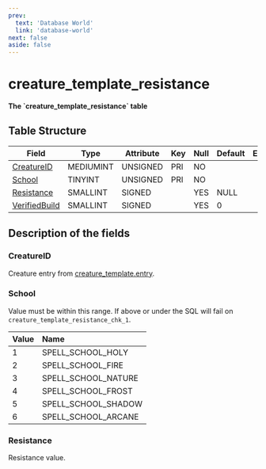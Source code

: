 ```yaml
---
prev:
  text: 'Database World'
  link: 'database-world'
next: false
aside: false
---
```


# creature_template_resistance

**The \`creature_template_resistance\` table**

## Table Structure

| Field              | Type      | Attribute | Key | Null | Default | Extra | Comment |
| ------------------ | --------- | --------- | --- | ---- | ------- | ----- | ------- |
| [CreatureID][1]    | MEDIUMINT | UNSIGNED  | PRI | NO   |         |       |         |
| [School][2]        | TINYINT   | UNSIGNED  | PRI | NO   |         |       |         |
| [Resistance][3]    | SMALLINT  | SIGNED    |     | YES  | NULL    |       |         |
| [VerifiedBuild][4] | SMALLINT  | SIGNED    |     | YES  | 0       |       |         |

[1]: #creatureid
[2]: #school
[3]: #resistance
[4]: #verifiedbuild

## Description of the fields

### CreatureID

Creature entry from [creature_template.entry](creature-template#entry).

### School

Value must be within this range. If above or under the SQL will fail on `creature_template_resistance_chk_1`.

| Value | Name                |
| :---- | :------------------ |
| 1     | SPELL_SCHOOL_HOLY   |
| 2     | SPELL_SCHOOL_FIRE   |
| 3     | SPELL_SCHOOL_NATURE |
| 4     | SPELL_SCHOOL_FROST  |
| 5     | SPELL_SCHOOL_SHADOW |
| 6     | SPELL_SCHOOL_ARCANE |

### Resistance

Resistance value.

<!--@include: ./verified-build.md-->
